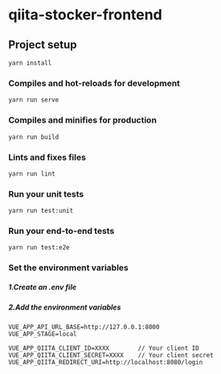 # qiita-stocker-frontend

## Project setup
```
yarn install
```

### Compiles and hot-reloads for development
```
yarn run serve
```

### Compiles and minifies for production
```
yarn run build
```

### Lints and fixes files
```
yarn run lint
```

### Run your unit tests
```
yarn run test:unit
```

### Run your end-to-end tests
```
yarn run test:e2e
```

### Set the environment variables

##### 1.Create an .env file
##### 2.Add the environment variables
```
VUE_APP_API_URL_BASE=http://127.0.0.1:8000
VUE_APP_STAGE=local

VUE_APP_QIITA_CLIENT_ID=XXXX        // Your client ID
VUE_APP_QIITA_CLIENT_SECRET=XXXX    // Your client secret
VUE_APP_QIITA_REDIRECT_URI=http://localhost:8080/login
```
